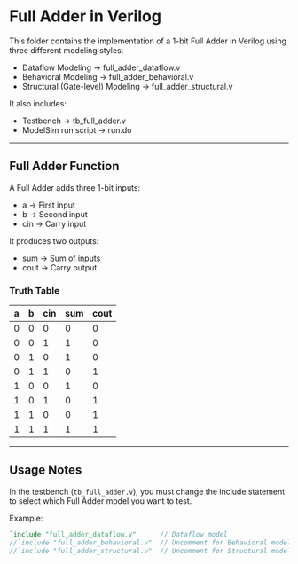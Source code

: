 # Full Adder in Verilog

This folder contains the implementation of a 1-bit Full Adder in Verilog using three different modeling styles:

- Dataflow Modeling → full_adder_dataflow.v  
- Behavioral Modeling → full_adder_behavioral.v  
- Structural (Gate-level) Modeling → full_adder_structural.v  

It also includes:

- Testbench → tb_full_adder.v  
- ModelSim run script → run.do  

---

## Full Adder Function

A Full Adder adds three 1-bit inputs:

- a → First input  
- b → Second input  
- cin → Carry input  

It produces two outputs:

- sum → Sum of inputs  
- cout → Carry output  

### Truth Table

| a | b | cin | sum | cout |
|---|---|-----|-----|------|
| 0 | 0 |  0  |  0  |  0   |
| 0 | 0 |  1  |  1  |  0   |
| 0 | 1 |  0  |  1  |  0   |
| 0 | 1 |  1  |  0  |  1   |
| 1 | 0 |  0  |  1  |  0   |
| 1 | 0 |  1  |  0  |  1   |
| 1 | 1 |  0  |  0  |  1   |
| 1 | 1 |  1  |  1  |  1   |


---

## Usage Notes

In the testbench (`tb_full_adder.v`), you must change the include statement to select which Full Adder model you want to test.  

Example:

```verilog
`include "full_adder_dataflow.v"      // Dataflow model
//`include "full_adder_behavioral.v"  // Uncomment for Behavioral model
//`include "full_adder_structural.v"  // Uncomment for Structural model
